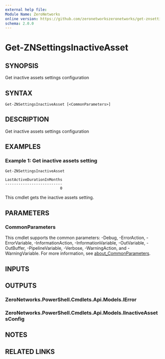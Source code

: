 ```yaml
---
external help file:
Module Name: ZeroNetworks
online version: https://github.com/zeronetworkszeronetworks/get-znsettingsinactiveasset
schema: 2.0.0
---
```


# Get-ZNSettingsInactiveAsset

## SYNOPSIS
Get inactive assets settings configuration

## SYNTAX

```
Get-ZNSettingsInactiveAsset [<CommonParameters>]
```

## DESCRIPTION
Get inactive assets settings configuration

## EXAMPLES

### Example 1: Get inactive assets setting
```powershell
Get-ZNSettingsInactiveAsset
```

```output
LastActiveDurationInMonths
--------------------------
                         0
```

This cmdlet gets the inactive assets setting.

## PARAMETERS

### CommonParameters
This cmdlet supports the common parameters: -Debug, -ErrorAction, -ErrorVariable, -InformationAction, -InformationVariable, -OutVariable, -OutBuffer, -PipelineVariable, -Verbose, -WarningAction, and -WarningVariable. For more information, see [about_CommonParameters](http://go.microsoft.com/fwlink/?LinkID=113216).

## INPUTS

## OUTPUTS

### ZeroNetworks.PowerShell.Cmdlets.Api.Models.IError

### ZeroNetworks.PowerShell.Cmdlets.Api.Models.IInactiveAssetsConfig

## NOTES

## RELATED LINKS

